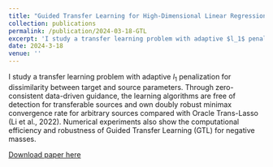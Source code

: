 ```yaml
---
title: "Guided Transfer Learning for High-Dimensional Linear Regression"
collection: publications
permalink: /publication/2024-03-18-GTL
excerpt: 'I study a transfer learning problem with adaptive $l_1$ penalization for dissimilarity between target and source parameters. Through zero-consistent data-driven guidance, the learning algorithms are free of detection for transferable sources and own doubly robust minimax convergence rate for arbitrary sources compared with Oracle Trans-Lasso (Li et al., 2022). Numerical experiments also show the computational efficiency and robustness of Guided Transfer Learning (GTL) for negative masses.'
date: 2024-3-18
venue: ''
---
```

I study a transfer learning problem with adaptive $l_1$ penalization for dissimilarity between target and source parameters. Through zero-consistent data-driven guidance, the learning algorithms are free of detection for transferable sources and own doubly robust minimax convergence rate for arbitrary sources compared with Oracle Trans-Lasso (Li et al., 2022). Numerical experiments also show the computational efficiency and robustness of Guided Transfer Learning (GTL) for negative masses.

[Download paper here](https://jackquu.github.io/JackQu.github.io/files/GTL.pdf)
